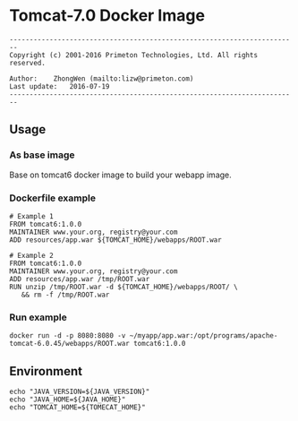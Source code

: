 # Tomcat-7.0 Docker Image  
  
`------------------------------------------------------------------------`    
`Copyright (c) 2001-2016 Primeton Technologies, Ltd. All rights reserved.`  
  
`Author:	ZhongWen (mailto:lizw@primeton.com)`  
`Last update:	2016-07-19`  
`------------------------------------------------------------------------`  
  
  
## Usage  
  
### As base image  
Base on tomcat6 docker image to build your webapp image.  
  
### Dockerfile example
  
`# Example 1`  
`FROM tomcat6:1.0.0`  
`MAINTAINER www.your.org, registry@your.com`  
`ADD resources/app.war ${TOMCAT_HOME}/webapps/ROOT.war`  

`# Example 2`  
`FROM tomcat6:1.0.0`  
`MAINTAINER www.your.org, registry@your.com`  
`ADD resources/app.war /tmp/ROOT.war`  
`RUN unzip /tmp/ROOT.war -d ${TOMCAT_HOME}/webapps/ROOT/ \`  
`   && rm -f /tmp/ROOT.war`   
  
### Run example  
`docker run -d -p 8080:8080 -v ~/myapp/app.war:/opt/programs/apache-tomcat-6.0.45/webapps/ROOT.war tomcat6:1.0.0`  
  
## Environment  
  
`echo "JAVA_VERSION=${JAVA_VERSION}"`  
`echo "JAVA_HOME=${JAVA_HOME}"`  
`echo "TOMCAT_HOME=${TOMECAT_HOME}"`  